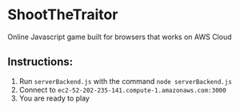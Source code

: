 # ShootTheTraitor

Online Javascript game built for browsers that works on AWS Cloud

## Instructions:

1. Run `serverBackend.js` with the command `node serverBackend.js`
2. Connect to `ec2-52-202-235-141.compute-1.amazonaws.com:3000`
3. You are ready to play
